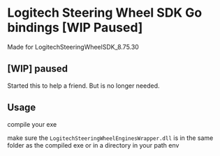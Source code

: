 # Logitech Steering Wheel SDK Go bindings [WIP Paused]
Made for LogitechSteeringWheelSDK_8.75.30
## [WIP] paused
Started this to help a friend.
But is no longer needed.


## Usage
compile your exe 

make sure the `LogitechSteeringWheelEnginesWrapper.dll` is in the same folder as the compiled exe or in a directory in your path env
